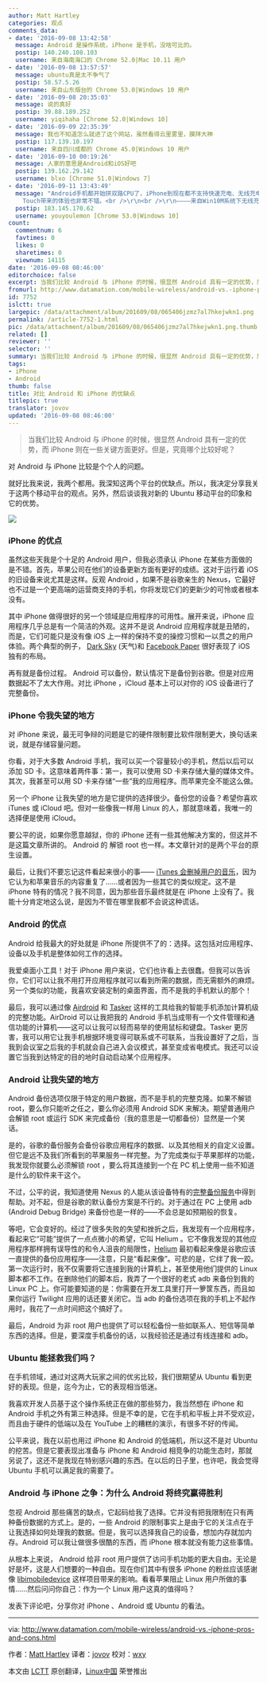 ```yaml
---
author: Matt Hartley
categories: 观点
comments_data:
- date: '2016-09-08 13:42:58'
  message: Android 是操作系统，iPhone 是手机，没啥可比的。
  postip: 140.240.108.103
  username: 来自海南海口的 Chrome 52.0|Mac 10.11 用户
- date: '2016-09-08 13:57:57'
  message: ubuntu真是太不争气了
  postip: 58.57.5.26
  username: 来自山东烟台的 Chrome 53.0|Windows 10 用户
- date: '2016-09-08 20:35:03'
  message: 说的真好
  postip: 39.88.189.252
  username: yiqihaha [Chrome 52.0|Windows 10]
- date: '2016-09-09 22:35:39'
  message: 我也不知道怎么就进了这个网站，虽然看得云里雾里，膜拜大神
  postip: 117.139.10.197
  username: 来自四川成都的 Chrome 45.0|Windows 10 用户
- date: '2016-09-10 00:19:26'
  message: 人家的意思是Android和iOS好吧
  postip: 139.162.29.142
  username: blxo [Chrome 51.0|Windows 7]
- date: '2016-09-11 13:43:49'
  message: "Android手机都开始拼双路CPU了，iPhone到现在都不支持快速充电、无线充电。。。<br />\r\n<br />\r\n如果国内厂商开发的应用不耍流氓的话，Android4.4之后的系统，低端机也基本很流畅了；ios仍是老样子，ios10并没有什么出彩，凭借强大的SoC、3D
    Touch带来的体验也非常不错。<br />\r\n<br />\r\n————来自Win10M系统下无线充电中的Lumia930用户的评论"
  postip: 183.145.170.62
  username: youyoulemon [Chrome 53.0|Windows 10]
count:
  commentnum: 6
  favtimes: 0
  likes: 0
  sharetimes: 0
  viewnum: 14115
date: '2016-09-08 08:46:00'
editorchoice: false
excerpt: 当我们比较 Android 与 iPhone 的时候，很显然 Android 具有一定的优势，而 iPhone 则在一些关键方面更好。但是，究竟哪个比较好呢？
fromurl: http://www.datamation.com/mobile-wireless/android-vs.-iphone-pros-and-cons.html
id: 7752
islctt: true
largepic: /data/attachment/album/201609/08/065406jzmz7al7hkejwkn1.png
permalink: /article-7752-1.html
pic: /data/attachment/album/201609/08/065406jzmz7al7hkejwkn1.png.thumb.jpg
related: []
reviewer: ''
selector: ''
summary: 当我们比较 Android 与 iPhone 的时候，很显然 Android 具有一定的优势，而 iPhone 则在一些关键方面更好。但是，究竟哪个比较好呢？
tags:
- iPhone
- Android
thumb: false
title: 对比 Android 和 iPhone 的优缺点
titlepic: true
translator: jovov
updated: '2016-09-08 08:46:00'
---
```



> 
> 当我们比较 Android 与 iPhone 的时候，很显然 Android 具有一定的优势，而 iPhone 则在一些关键方面更好。但是，究竟哪个比较好呢？
> 
> 
> 


对 Android 与 iPhone 比较是个个人的问题。


就好比我来说，我两个都用。我深知这两个平台的优缺点。所以，我决定分享我关于这两个移动平台的观点。另外，然后谈谈我对新的 Ubuntu 移动平台的印象和它的优势。


![](/data/attachment/album/201609/08/065406jzmz7al7hkejwkn1.png)


### iPhone 的优点


虽然这些天我是个十足的 Android 用户，但我必须承认 iPhone 在某些方面做的是不错。首先，苹果公司在他们的设备更新方面有更好的成绩。这对于运行着 iOS 的旧设备来说尤其是这样。反观 Android ，如果不是谷歌亲生的 Nexus，它最好也不过是一个更高端的运营商支持的手机，你将发现它们的更新少的可怜或者根本没有。


其中 iPhone 做得很好的另一个领域是应用程序的可用性。展开来说，iPhone 应用程序几乎总是有一个简洁的外观。这并不是说 Android 应用程序就是丑陋的，而是，它们可能只是没有像 iOS 上一样的保持不变的操控习惯和一以贯之的用户体验。两个典型的例子， [Dark Sky](http://darkskyapp.com/) (天气)和 [Facebook Paper](https://www.facebook.com/paper/) 很好表现了 iOS 独有的布局。


再有就是备份过程。 Android 可以备份，默认情况下是备份到谷歌。但是对应用数据起不了太大作用。对比 iPhone ，iCloud 基本上可以对你的 iOS 设备进行了完整备份。


### iPhone 令我失望的地方


对 iPhone 来说，最无可争辩的问题是它的硬件限制要比软件限制更大，换句话来说，就是存储容量问题。


你看，对于大多数 Android 手机，我可以买一个容量较小的手机，然后以后可以添加 SD 卡。这意味着两件事：第一，我可以使用 SD 卡来存储大量的媒体文件。其次，我甚至可以用 SD 卡来存储“一些”我的应用程序。而苹果完全不能这么做。


另一个 iPhone 让我失望的地方是它提供的选择很少。备份您的设备？希望你喜欢 iTunes 或 iCloud 吧。但对一些像我一样用 Linux 的人，那就意味着，我唯一的选择便是使用 iCloud。


要公平的说，如果你愿意越狱，你的 iPhone 还有一些其他解决方案的，但这并不是这篇文章所讲的。 Android 的 解锁 root 也一样。本文章针对的是两个平台的原生设置。


最后，让我们不要忘记这件看起来很小的事—— [iTunes 会删掉用户的音乐](https://blog.vellumatlanta.com/2016/05/04/apple-stole-my-music-no-seriously/)，因为它认为和苹果音乐的内容重复了……或者因为一些其它的类似规定。这不是 iPhone 特有的情况？我不同意，因为那些音乐最终就是在 iPhone 上没有了。我能十分肯定地这么说，是因为不管在哪里我都不会说这种谎话。


### Android 的优点


Android 给我最大的好处就是 iPhone 所提供不了的：选择。这包括对应用程序、设备以及手机是整体如何工作的选择。


我爱桌面小工具！对于 iPhone 用户来说，它们也许看上去很蠢。但我可以告诉你，它们可以让我不用打开应用程序就可以看到所需的数据，而无需额外的麻烦。另一个类似的功能，我喜欢安装定制的桌面界面，而不是我的手机默认的那个！


最后，我可以通过像 [Airdroid](https://www.airdroid.com/) 和 [Tasker](http://tasker.dinglisch.net/) 这样的工具给我的智能手机添加计算机级的完整功能。AirDroid 可以让我把我的 Android 手机当成带有一个文件管理和通信功能的计算机——这可以让我可以轻而易举的使用鼠标和键盘。Tasker 更厉害，我可以用它让我手机根据环境变得可联系或不可联系，当我设置好了之后，当我到会议室之后我的手机就会自己进入会议模式，甚至变成省电模式。我还可以设置它当我到达特定的目的地时自动启动某个应用程序。


### Android 让我失望的地方


Android 备份选项仅限于特定的用户数据，而不是手机的完整克隆。如果不解锁 root，要么你只能听之任之，要么你必须用 Android SDK 来解决。期望普通用户会解锁 root 或运行 SDK 来完成备份（我的意思是一切都备份）显然是一个笑话。


是的，谷歌的备份服务会备份谷歌应用程序的数据、以及其他相关的自定义设置。但它是远不及我们所看到的苹果服务一样完整。为了完成类似于苹果那样的功能，我发现你就要么必须解锁 root ，要么将其连接到一个在 PC 机上使用一些不知道是什么的软件来干这个。


不过，公平的说，我知道使用 Nexus 的人能从该设备特有的[完整备份服务](https://support.google.com/nexus/answer/2819582?hl=en)中得到帮助。对不起，但是谷歌的默认备份方案是不行的。对于通过在 PC 上使用 adb (Android Debug Bridge) 来备份也是一样的——不会总是如预期般的恢复。


等吧，它会变好的。经过了很多失败的失望和挫折之后，我发现有一个应用程序，看起来它“可能”提供了一点点微小的希望，它叫 Helium 。它不像我发现的其他应用程序那样拥有误导性的和令人沮丧的局限性，[Helium](https://play.google.com/store/apps/details?id=com.koushikdutta.backup&hl=en) 最初看起来像是谷歌应该一直提供的备份应用程序——注意，只是“看起来像”。可悲的是，它绊了我一跤。第一次运行时，我不仅需要将它连接到我的计算机上，甚至使用他们提供的 Linux 脚本都不工作。在删除他们的脚本后，我弄了一个很好的老式 adb 来备份到我的 Linux PC 上。你可能要知道的是：你需要在开发工具里打开一箩筐东西，而且如果你运行 Twilight 应用的话还要关闭它。当 adb 的备份选项在我的手机上不起作用时，我花了一点时间把这个搞好了。


最后，Android 为非 root 用户也提供了可以轻松备份一些如联系人、短信等简单东西的选择。但是，要深度手机备份的话，以我经验还是通过有线连接和 adb。


### Ubuntu 能拯救我们吗？


在手机领域，通过对这两大玩家之间的优劣比较，我们很期望从 Ubuntu 看到更好的表现。但是，迄今为止，它的表现相当低迷。


我喜欢开发人员基于这个操作系统正在做的那些努力，我当然想在 iPhone 和 Android 手机之外有第三种选择。但是不幸的是，它在手机和平板上并不受欢迎，而且由于硬件的低端以及在 YouTube 上的糟糕的演示，有很多不好的传闻。


公平来说，我在以前也用过 iPhone 和 Android 的低端机，所以这不是对 Ubuntu 的挖苦。但是它要表现出准备与 iPhone 和 Android 相竞争的功能生态时，那就另说了，这还不是我现在特别感兴趣的东西。在以后的日子里，也许吧，我会觉得 Ubuntu 手机可以满足我的需要了。


### Android 与 iPhone 之争：为什么 Android 将终究赢得胜利


忽视 Android 那些痛苦的缺点，它起码给我了选择。它并没有把我限制在只有两种备份数据的方式上。是的，一些 Android 的限制事实上是由于它的关注点在于让我选择如何处理我的数据。但是，我可以选择我自己的设备，想加内存就加内存。Android 可以我让做很多很酷的东西，而 iPhone 根本就没有能力这些事情。


从根本上来说， Android 给非 root 用户提供了访问手机功能的更大自由。无论是好是坏，这是人们想要的一种自由。现在你们其中有很多 iPhone 的粉丝应该感谢像 [libimobiledevice](http://www.libimobiledevice.org/) 这样项目带来的影响。看看苹果阻止 Linux 用户所做的事情……然后问问你自己：作为一个 Linux 用户这真的值得吗？


发表下评论吧，分享你对 iPhone 、Android 或 Ubuntu 的看法。




---


via: <http://www.datamation.com/mobile-wireless/android-vs.-iphone-pros-and-cons.html>


作者：[Matt Hartley](http://www.datamation.com/author/Matt-Hartley-3080.html) 译者：[jovov](https://github.com/jovov) 校对：[wxy](https://github.com/wxy)


本文由 [LCTT](https://github.com/LCTT/TranslateProject) 原创翻译，[Linux中国](https://linux.cn/) 荣誉推出